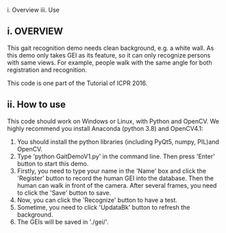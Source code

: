 i.    Overview
iii.  Use

i. OVERVIEW
-----------------------------

This gait recognition demo needs clean background, e.g. a white wall. 
As this demo only takes GEI as its feature, so it can only recognize 
persons with same views. For example, people walk with the same angle for both 
registration and recognition.

This code is one part of the Tutorial of ICPR 2016.

ii. How to use
-----------------------------
This code should work on Windows or Linux, with Python and OpenCV.
We highly recommend you install Anaconda (python 3.8) and OpenCV4.1:

1) You should install the python libraries (including PyQt5, numpy, PIL)and 
OpenCV.
2) Type 'python GaitDemoV1.py' in the command line. Then press 'Enter' button to 
start this demo.
3) Firstly, you need to type your name in the 'Name' box and click the 'Register'
 button to record the human GEI into the database. Then the human can walk 
  in front of the camera. After several frames, you need to click the 'Save' 
  button to save.
4) Now, you can click the 'Recognize' button to have a test.
5) Sometime, you need to click 'UpdataBk' button to refresh the background.
6) The GEIs will be saved in './gei/'.
